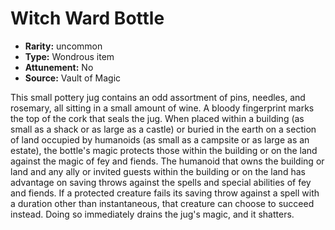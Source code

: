 
# Witch Ward Bottle

* **Rarity:** uncommon
* **Type:** Wondrous item
* **Attunement:** No
* **Source:** Vault of Magic


This small pottery jug contains an odd assortment of pins, needles, and rosemary, all sitting in a small amount of wine. A bloody fingerprint marks the top of the cork that seals the jug. When placed within a building (as small as a shack or as large as a castle) or buried in the earth on a section of land occupied by humanoids (as small as a campsite or as large as an estate), the bottle's magic protects those within the building or on the land against the magic of fey and fiends. The humanoid that owns the building or land and any ally or invited guests within the building or on the land has advantage on saving throws against the spells and special abilities of fey and fiends. If a protected creature fails its saving throw against a spell with a duration other than instantaneous, that creature can choose to succeed instead. Doing so immediately drains the jug's magic, and it shatters.
